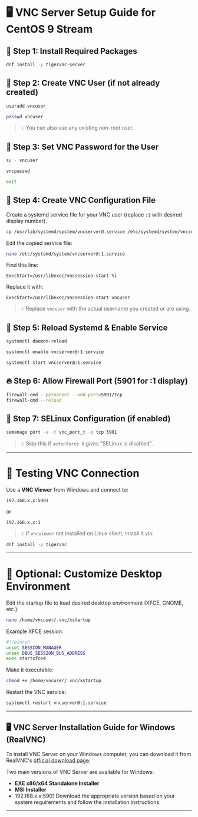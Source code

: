 
# 🖥️ VNC Server Setup Guide for CentOS 9 Stream

## 🔧 Step 1: Install Required Packages

```bash
dnf install -y tigervnc-server
```

## 🧑 Step 2: Create VNC User (if not already created)

```bash
useradd vncuser
```
```bash
passwd vncuser
```

> 💡 You can also use any existing non-root user.

## 🔑 Step 3: Set VNC Password for the User

```bash
su - vncuser
```
```bash
vncpasswd
```
```bash
exit
```

## 📁 Step 4: Create VNC Configuration File

Create a systemd service file for your VNC user (replace `:1` with desired display number).

```bash
cp /usr/lib/systemd/system/vncserver@.service /etc/systemd/system/vncserver@:1.service
```

Edit the copied service file:

```bash
nano /etc/systemd/system/vncserver@:1.service
```

Find this line:

```
ExecStart=/usr/libexec/vncsession-start %i
```

Replace it with:

```
ExecStart=/usr/libexec/vncsession-start vncuser
```

> 💡 Replace `vncuser` with the actual username you created or are using.

## 🚀 Step 5: Reload Systemd & Enable Service

```bash
systemctl daemon-reload
```
```bash
systemctl enable vncserver@:1.service
```
```bash
systemctl start vncserver@:1.service
```

## 🔥 Step 6: Allow Firewall Port (5901 for :1 display)

```bash
firewall-cmd --permanent --add-port=5901/tcp
firewall-cmd --reload
```

## 🔐 Step 7: SELinux Configuration (if enabled)

```bash
semanage port -a -t vnc_port_t -p tcp 5901
```

> 💡 Skip this if `setenforce 0` gives "SELinux is disabled".

---

# 🧪 Testing VNC Connection

Use a **VNC Viewer** from Windows and connect to:

```
192.168.x.x:5901
```

or

```
192.168.x.x:1
```

> 💡 If `vncviewer` not installed on Linux client, install it via:

```bash
dnf install -y tigervnc
```

---

# 🧹 Optional: Customize Desktop Environment

Edit the startup file to load desired desktop environment (XFCE, GNOME, etc.):

```bash
nano /home/vncuser/.vnc/xstartup
```

Example XFCE session:

```bash
#!/bin/sh
unset SESSION_MANAGER
unset DBUS_SESSION_BUS_ADDRESS
exec startxfce4
```

Make it executable:

```bash
chmod +x /home/vncuser/.vnc/xstartup
```

Restart the VNC service:

```bash
systemctl restart vncserver@:1.service
```

---


## 🖥️ VNC Server Installation Guide for Windows (RealVNC)

To install VNC Server on your Windows computer, you can download it from RealVNC's [official download page](https://www.realvnc.com/en/connect/download/vnc/?utm_source=chatgpt.com).

Two main versions of VNC Server are available for Windows:

- **EXE x86/x64 Standalone Installer**
- **MSI Installer**
- 192.168.x.x:5901
Download the appropriate version based on your system requirements and follow the installation instructions.


---
